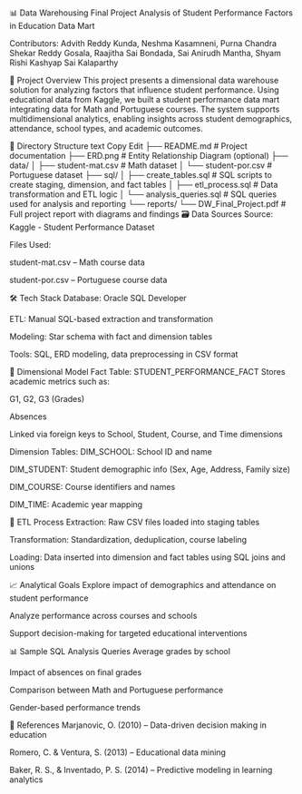 📊 Data Warehousing Final Project
Analysis of Student Performance Factors in Education Data Mart

Contributors:
Advith Reddy Kunda, Neshma Kasamneni, Purna Chandra Shekar Reddy Gosala,
Raajitha Sai Bondada, Sai Anirudh Mantha, Shyam Rishi Kashyap Sai Kalaparthy

📁 Project Overview
This project presents a dimensional data warehouse solution for analyzing factors that influence student performance. Using educational data from Kaggle, we built a student performance data mart integrating data for Math and Portuguese courses. The system supports multidimensional analytics, enabling insights across student demographics, attendance, school types, and academic outcomes.

📂 Directory Structure
text
Copy
Edit
├── README.md                # Project documentation
├── ERD.png                  # Entity Relationship Diagram (optional)
├── data/
│   ├── student-mat.csv      # Math dataset
│   └── student-por.csv      # Portuguese dataset
├── sql/
│   ├── create_tables.sql    # SQL scripts to create staging, dimension, and fact tables
│   ├── etl_process.sql      # Data transformation and ETL logic
│   └── analysis_queries.sql # SQL queries used for analysis and reporting
└── reports/
    └── DW_Final_Project.pdf # Full project report with diagrams and findings
🗃️ Data Sources
Source: Kaggle - Student Performance Dataset

Files Used:

student-mat.csv – Math course data

student-por.csv – Portuguese course data

🛠️ Tech Stack
Database: Oracle SQL Developer

ETL: Manual SQL-based extraction and transformation

Modeling: Star schema with fact and dimension tables

Tools: SQL, ERD modeling, data preprocessing in CSV format

🧱 Dimensional Model
Fact Table: STUDENT_PERFORMANCE_FACT
Stores academic metrics such as:

G1, G2, G3 (Grades)

Absences

Linked via foreign keys to School, Student, Course, and Time dimensions

Dimension Tables:
DIM_SCHOOL: School ID and name

DIM_STUDENT: Student demographic info (Sex, Age, Address, Family size)

DIM_COURSE: Course identifiers and names

DIM_TIME: Academic year mapping

🔄 ETL Process
Extraction: Raw CSV files loaded into staging tables

Transformation: Standardization, deduplication, course labeling

Loading: Data inserted into dimension and fact tables using SQL joins and unions

📈 Analytical Goals
Explore impact of demographics and attendance on student performance

Analyze performance across courses and schools

Support decision-making for targeted educational interventions

📊 Sample SQL Analysis Queries
Average grades by school

Impact of absences on final grades

Comparison between Math and Portuguese performance

Gender-based performance trends

📑 References
Marjanovic, O. (2010) – Data-driven decision making in education

Romero, C. & Ventura, S. (2013) – Educational data mining

Baker, R. S., & Inventado, P. S. (2014) – Predictive modeling in learning analytics
